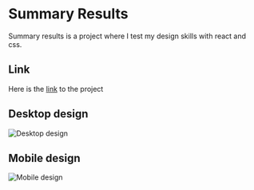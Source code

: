 # Summary Results

Summary results is a project where I test my design skills with react and css.

## Link

Here is the [link](https://summary-result.web.app) to the project

## Desktop design

![Desktop design](https://ibb.co/5MsBmjZ)

## Mobile design

![Mobile design](https://ibb.co/gMX6jXS)